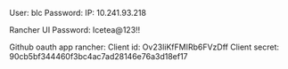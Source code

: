 
User: blc
Password: 
IP: 10.241.93.218



Rancher UI
Password: Icetea@123!!

Github oauth app rancher:
Client id: Ov23liKfFMIRb6FVzDff
Client secret: 90cb5bf344460f3bc4ac7ad28146e76a3d18ef17